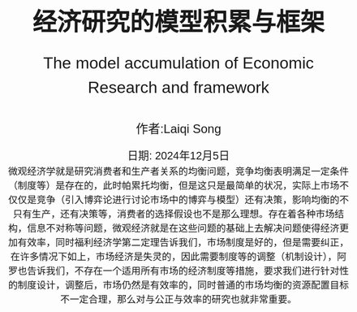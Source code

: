<!-- 封面样式 -->
<style>
@page {
    size: A4;
    margin: 20mm;
}
body {
    font-family: Arial, sans-serif;
    font-size: 14pt;
    line-height: 1.5;
}
.cover-page {
    display: flex;
    flex-direction: column;
    justify-content: center;
    align-items: center;
    height: 100vh;
    text-align: center;
}
.cover-title {
    font-size: 36pt;
    font-weight: bold;
    margin-bottom: 20px;
}
.cover-subtitle {
    font-size: 24pt;
    margin-bottom: 40px;
}
.cover-author {
    font-size: 18pt;
    margin-bottom: 20px;
}
.cover-date {
    font-size: 16pt;
}
</style>

<!-- 封面内容 -->
<div class="cover-page">
    <div class="cover-title">经济研究的模型积累与框架</div>
    <div class="cover-subtitle">The model accumulation of Economic Research and framework</div>
    <div class="cover-author">作者:Laiqi Song</div>
    <div class="cover-date">日期: 2024年12月5日</div>
    微观经济学就是研究消费者和生产者关系的均衡问题，竞争均衡表明满足一定条件（制度等）是存在的，此时帕累托均衡，但是这只是最简单的状况，实际上市场不仅仅是竞争（引入博弈论进行讨论市场中的博弈与模型）还有决策，影响均衡的不只有生产，还有决策等，消费者的选择假设也不是那么理想。存在着各种市场结构，信息不对称等问题，微观经济就是在这些问题的基础上去解决问题使得经济更加有效率，同时福利经济学第二定理告诉我们，市场制度是好的，但是需要纠正，在许多情况下如上，市场经济是失灵的，因此需要制度等的调整（机制设计），阿罗也告诉我们，不存在一个适用所有市场的经济制度等措施，要求我们进行针对性的制度设计，调整后，市场仍然是有效率的，同时普通的市场均衡的资源配置目标不一定合理，那么对与公正与效率的研究也就非常重要。 
</div>

- [消费者理论](#消费者理论)
- [生产者理论](#生产者理论)
- [市场理论](#市场理论)
  - [完全竞争市场](#完全竞争市场)
    - [完全竞争厂商](#完全竞争厂商)
  - [垄断厂商](#垄断厂商)
    - [垄断产品市场](#垄断产品市场)
    - [垄断要素市场](#垄断要素市场)
  - [垄断竞争市场](#垄断竞争市场)
  - [寡头市场](#寡头市场)
    - [价格竞争--伯特兰模型](#价格竞争--伯特兰模型)
    - [产量竞争--古诺模型](#产量竞争--古诺模型)
    - [序贯产量竞争均衡--斯塔克伯格模型](#序贯产量竞争均衡--斯塔克伯格模型)
    - [动态价格竞争和企业合谋](#动态价格竞争和企业合谋)
    - [横向产品差异化的价格竞争模型--霍特林模型](#横向产品差异化的价格竞争模型--霍特林模型)
    - [纵向产品差异化的价格竞争模型](#纵向产品差异化的价格竞争模型)
    - [动态市场结构下的价格竞争](#动态市场结构下的价格竞争)
    - [信息不对称下的价格竞争](#信息不对称下的价格竞争)
    - [信息不对称下的价格竞争](#信息不对称下的价格竞争-1)
- [竞争均衡的规范理论](#竞争均衡的规范理论)
  - [经济的有效性](#经济的有效性)
  - [福利经济学第一定理](#福利经济学第一定理)
  - [福利经济学第二定理](#福利经济学第二定理)
- [经济核or资源公正配置以及社会选择理论](#经济核or资源公正配置以及社会选择理论)
  - [经济核](#经济核)
  - [资源公正配置](#资源公正配置)
  - [社会选择理论](#社会选择理论)
    - [阿罗不可能性定理](#阿罗不可能性定理)
    - [吉伯德-萨特思韦不可能性定理](#吉伯德-萨特思韦不可能性定理)
- [博弈论](#博弈论)
  - [不确定性下的选择](#不确定性下的选择)
    - [冯诺依曼-摩根斯坦期望效用理论](#冯诺依曼-摩根斯坦期望效用理论)
    - [萨维奇期望效用理论](#萨维奇期望效用理论)
    - [安斯康姆-奈曼状态依赖期望效用理论](#安斯康姆-奈曼状态依赖期望效用理论)
  - [博弈论](#博弈论-1)
    - [基本形式](#基本形式)
    - [完全信息静态博弈](#完全信息静态博弈)
    - [完全信息动态博弈](#完全信息动态博弈)
    - [不完全静态信息博弈](#不完全静态信息博弈)
    - [不完全动态信息博弈](#不完全动态信息博弈)
    - [重复博弈和声誉机制](#重复博弈和声誉机制)
    - [完美监督下的重复博弈](#完美监督下的重复博弈)
    - [重复博弈的例子](#重复博弈的例子)
    - [不完美公共监督下的重复博弈](#不完美公共监督下的重复博弈)
    - [声誉机制](#声誉机制)
- [机制设计](#机制设计)

# 消费者理论

自己看书总结笔记

# 生产者理论

自己看书总结笔记

# 市场理论

## 完全竞争市场

**假定：**
1. 无差异化产品
2. 无进入和退出障碍
3. 完全信息
4. 价格接收者，数量相当大

### 完全竞争厂商

1. 只有在价格大于等于平均成本时才生产
2. 回报大于可变成本时才生产
3. 市场结构不可能允许规模报酬递增
4. 长期均衡下，利润为0，企业数目均衡
5. 当边际成本等于价格时，市场最优。社会福利最优（消费者剩余以及生产者剩余）。

## 垄断厂商

***假设***

1. 规模经济
2. 进入市场的障碍
3. 独家拥有稀有要素

### 垄断产品市场

1. 长期垄断：技术变动造成仍然0利润，但是进入变动由于壁垒也会造成正利润。
2. 垄断造成社会福利损失
3. 垄断可以带来企业创新。为了获得更多利润进行创新，但是利润上来了吸引其他的企业进入利润降低，继续创新。
创新主要靠民企，真正的竞争是通过创新进行的。--创造性破坏。
4. 价格歧视：一级：每件商品的价格不同。二级：不同的消费者消费数量的价格不同。三级：不同的市场价格不同。

### 垄断要素市场

## 垄断竞争市场

若干个垄断者互相竞争的情况

1. 迪克西特-斯蒂格利茨模型--内部规模经济问题的解决

## 寡头市场

### 价格竞争--伯特兰模型

***假设：***

1. 同样的商品
2. 企业对称，其成本与生产函数相同
**实际上这几条都不成立**

***结果：***都在边际成本等于价格出生产，利润为0，两败俱伤
***价格竞争中存在后动优势***

### 产量竞争--古诺模型

限制价格因素：企业规模--古诺模型（产量竞争）：实际上是两阶段的竞争。第一阶段是产量选择，第二阶段是价格竞争。
古诺模型最后得出：寡头数量越多则社会福利越高。

### 序贯产量竞争均衡--斯塔克伯格模型

***产量竞争中存在先动优势***

### 动态价格竞争和企业合谋

寡头之间存在价格合谋的可能性，使得垄断价格成为可能。这是因为在合谋机制中存在严厉的惩罚机制约束企业的合谋偏离。

### 横向产品差异化的价格竞争模型--霍特林模型

放松同质化的假设。横向产品差异化（不同人群对不同产品）以及纵向差异化（不同人群对某一个类别的产品如质量）。
在霍特林模型中，产品是同质的，但是在空间位置上有差异，因为不同位置上的消费者需要支付不同的运输成本，所以此时，顾客考虑的因素就有两点：价格、运输成本(旅行成本)

***将消费者的位置差异解释为产品差异，随着成本的上升，不同商店出售的产品之间的替代性下降，每个商店对附近的消费者的垄断力加强，商店之间的竞争越来越弱，消费者对价格的敏感度下降，从而每个商店的最优价格更接近于垄断价格。当距离的二次函数成本系数t=0时，其价格等于伯特兰模型的的结果。当t>0时，获得正利润。***

### 纵向产品差异化的价格竞争模型

消费者都喜欢高质量但是对于产品的价值强度是不同的。
在差异化产品竞争时，企业会使得产品差异最大，同时削弱价格的竞争力度。

### 动态市场结构下的价格竞争

影响市场结构的四种要素：

1. 产品差异化
2. 绝对成本优势
3. 资本投入要求
4. 规模经济

当在位者面临进入威胁时，采取以下三种行为：

1. 进入封锁
2. 进入遏制
3. 进入容纳

除了考虑一个两阶段博弈之后（两阶段序贯博弈），就是斯塔克伯格模型。

### 信息不对称下的价格竞争

由于以上的模型基本都是基于完全信息的，但是实际上信息是不对称的。所以在信息不对称的情况下，企业会采取不同的策略。

考虑两家企业，生产差异化产品，但是企业对称，需求函数相同，但是企业1信息不披露，企业2信息披露。企业1的不确定根据贝叶斯理论可以刻画为企业的特征类型。分为低成本和高成本。
博弈的结果：高成本会披露信息，而低成本会隐瞒信息。高成本企业通过披露信息可以避免其他企业选择低价战略，其制定价格之前的信息披露就透露了其是高成本。

### 信息不对称下的价格竞争

利用信号（价格）来说明，暗示自己的特征（低成本），来限制市场潜在进入者的进入，以此来在第二期获得垄断价格。（价格低意味着竞争激烈）

1. 分离均衡：由于高成本企业没有必要选择模仿低价（低成本者也是垄断价格），但是接收者不一定相信，为了获得第二期的垄断与分辨。为了避免高成本的混同，低成本企业需要制定低于其垄断价格的价格


# 竞争均衡的规范理论

***前提：***
1. 凸性
2. 偏好的单调性
3. 偏好的连续性和生产集的闭性
4. 商品的可分性
5. 完全竞争市场
6. 完全信息

## 经济的有效性

1. 交换的有效性
2. 生产的有效性
3. 生产与消费的混合有效性

***帕累托有效***

## 福利经济学第一定理

**前提：**

1. 偏好的局部非饱和性（欲望无限）
2. 商品的可分性
3. 经济无外部性
4. 完全竞争
5. 完全信息

个体逐利的客观现实下，竞争市场经济导致了帕累托有效配置。
但是说明了产权明晰，私有的自由竞争市场，有限和有效的政府重要作用。

## 福利经济学第二定理


**前提：**

1. 偏好和生产集的凸性
2. 偏好的单调性（自利行为）
3. 偏好的连续性和生产集的闭性
4. 商品的可分性
5. 完全竞争
6. 完全信息
任何一个帕累托最优配置都可以通过对个体财富的适当分配后的竞争市场的运作来达到。（凸性假设无法缺失）
对于那些具有规模经济和不断创新的行业，如何做到既保护垄断又发挥规模经济的优势，使企业有激励进行创新，从社会的角度又能导致资源的有效配置？

# 经济核or资源公正配置以及社会选择理论

## 经济核

定义：在理性人假定下，允许自由合作与交换，同时允许充分的竞争，即使不考虑任何经济的制度安排作为前提，所形成的配置结果和完全市场形成的竞争均衡一样。

## 资源公正配置
帕累托最优给出一种判断经济制度优劣的标准，但是没有考虑到收入分配以及资源公平配置问题。
定理表明：通过政府的的作用使所有人的初始禀赋的价值相等，然后让市场发挥作用，在理论上可以解决效率和公平兼顾的问题。
一个和谐理想的社会需要保证社会成员的基本权利，保证他们有着大致相同的发展机会（机会平等），保证所有的公民都能接受教育，享受同等的基础教育，公平的参与市场竞争。（制度的作用）

## 社会选择理论

能否加总个人的偏好来得到社会的偏好

### 阿罗不可能性定理

假设：
1. 个体偏好序任何都可以被满足
2. 帕累托原则
3. 不相关选择的独立性
不存在能代表大多数人的社会偏好，唯一可能的社会福利函数是独裁的。--找不到一个理论解决一个国家的所有问题


### 吉伯德-萨特思韦不可能性定理

独裁的社会福利函数在实际生活中是不可能存在的

# 博弈论

## 不确定性下的选择

### 冯诺依曼-摩根斯坦期望效用理论

需要事先知道客观概率的分布，通过期望进行选择

### 萨维奇期望效用理论

通常实际情况下无法确切的知道客观概率的分布，只能通过主观概率进行选择。采用主观概率替换客观

### 安斯康姆-奈曼状态依赖期望效用理论

通过客观的不确定性为主观的信念建立了一个理论基础，**用客观的不确定性度量主观的不确定性**。赌马和抛硬币的例子

## 博弈论

### 基本形式

1. 纯战略，没有任何其他的不确定选择
2. 混合战略，不确定选择

### 完全信息静态博弈

每个参与人对其他参与人的特征拥有完全信息  

1. 占优均衡，指无论对方如何选择，自己的选择都是最优的。即自己的选择不会变化
2. 纳什均衡，指给定对方的选择，自己的选择是最优的。即自己的选择可以随着对方的选择而变化。占优策略一定是纳什均衡，但是占优均衡不一定是纳什均衡。（双方都要考虑）

**精炼**

### 完全信息动态博弈

动态博弈中存在着决策的先后时机，具有序贯结构。从而存在一个承诺的问题。--***有限期讨价还价博弈***

1. 序贯理性
2. 子博弈精炼均衡，逆向递推求均衡

### 不完全静态信息博弈

每个参与人对其他参与人的特征拥有不完全信息，需要进行估计推断（不确定性）。当然可以将纯战略的不完全信息静态博弈变为混合战略的完全信息静态博弈

1. 贝叶斯博弈，根据参与人类型进行判断概率选择战略
2. 贝叶斯纳什均衡

### 不完全动态信息博弈

在不完全信息的条件下进行序贯博弈，决策的先后时机。--最重要的是信念系统的更新，通过先后顺序更新对于对手的特征预测

1. 贝叶斯均衡更新信念系统
2. 精炼贝叶斯均衡
3. 序贯均衡

### 重复博弈和声誉机制

重复博弈的基础是阶段博弈，其注重合作问题，是一个长短期的衡量。

### 完美监督下的重复博弈

每个参与人都可以观察到所有人之前的行为

1. 一次偏离
2. 根据实际情况采取战略（冷酷战略等）
3. 无名氏定理---未来收益下降的惩罚超过之前偏离带来的好处，此时参与人的行为会遵从均衡支付所设定的战略（长期形成的制度以及社会习俗的重要性）

### 重复博弈的例子

1. 长期参与人和短期参与人
2. 迭代的参与人--退出与进入
3. 社区约束与社会规范

### 不完美公共监督下的重复博弈

参与人无法观察到所有人的历史行为

1. 参与人依据公共结果（如市场需求）的博弈
1. 参与人依据私人战略（个人行为的历史以及公共结果）的博弈

### 声誉机制

长期互动中，参与人会通过特定的行为进行信誉的建立，从而影响其他参与人的行为

1. 连锁店悖论



# 机制设计

